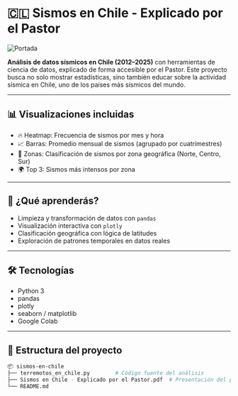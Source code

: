 # 🇨🇱 Sismos en Chile - Explicado por el Pastor

![Portada](https://www.cristiangodoyangel.dev/assets/banner.png)

**Análisis de datos sísmicos en Chile (2012–2025)** con herramientas de ciencia de datos, explicado de forma accesible por el Pastor. Este proyecto busca no solo mostrar estadísticas, sino también educar sobre la actividad sísmica en Chile, uno de los países más sísmicos del mundo.

---

## 📊 Visualizaciones incluidas

- 🔥 Heatmap: Frecuencia de sismos por mes y hora
- 📈 Barras: Promedio mensual de sismos (agrupado por cuatrimestres)
- 📍 Zonas: Clasificación de sismos por zona geográfica (Norte, Centro, Sur)
- 🌍 Top 3: Sismos más intensos por zona

---

## 🧠 ¿Qué aprenderás?

- Limpieza y transformación de datos con `pandas`
- Visualización interactiva con `plotly`
- Clasificación geográfica con lógica de latitudes
- Exploración de patrones temporales en datos reales

---

## 🛠️ Tecnologías

- Python 3
- pandas
- plotly
- seaborn / matplotlib
- Google Colab

---

## 📁 Estructura del proyecto

```bash
📦 sismos-en-chile
├── terremotos_en_chile.py        # Código fuente del análisis
├── Sismos en Chile - Explicado por el Pastor.pdf  # Presentación del proyecto
└── README.md
